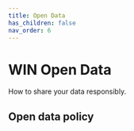 ```yaml
---
title: Open Data
has_children: false
nav_order: 6
---
```


# WIN Open Data
How to share your data responsibly.

## Open data policy
